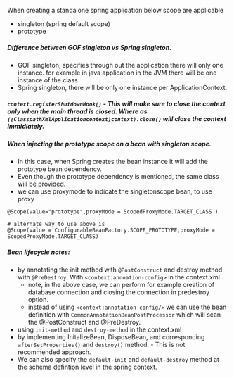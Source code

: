When creating a standalone spring application below scope are applicable
  - singleton  (spring default scope)
  - prototype 

##### Difference between GOF singleton vs Spring singleton.
  - GOF singleton, specifies through out the application there will only one instance. for example in java application in the JVM there will be one instance of the class.
  - Spring singleton, there will be only one instance per ApplicationContext.


##### `context.registerShutdownHook()` - This will make sure to close the context only when the main thread is closed. Where as `((ClasspathXmlApplicationcontext)context).close()` will close the context immidiately.

##### When injecting the prototype scope on a bean with singleton scope.
   - In this case, when Spring creates the bean instance it will add the prototype bean dependency.
   - Even though the prototype dependency is mentioned, the same class will be provided.
   - we can use proxymode to indicate the singletonscope bean, to use proxy
 ```
 @Scope(value="prototype",proxyMode = ScopedProxyMode.TARGET_CLASS )
 
 # alternate way to use above is 
 @Scope(value = ConfigurableBeanFactory.SCOPE_PROTOTYPE,proxyMode = ScopedProxyMode.TARGET_CLASS)
 ```
 
 ##### Bean lifecycle notes:
   - by annotating the init method with `@PostConstruct` and destroy method with `@PreDestroy`. With `<context:annoation-config>` in the context.xml
      - note, in the above case, we can perform for example creation of database connection and closing the connection in predestroy option.
      - instead of using `<context:annotation-config/>` we can use the bean definition with `CommonAnnotationBeanPostProcessor` which will scan the @PostConstruct and @PreDestroy.
   - using `init-method` and `destroy-method` in the context.xml
   - by implementing InitalizeBean, DisposeBean, and corresponding `afterSetProperties()` and `destroy()` method. - This is not recommended approach.
   - We can also specify the `default-init` and `default-destroy` method at the <bean> schema defintion level in the spring context.
  

